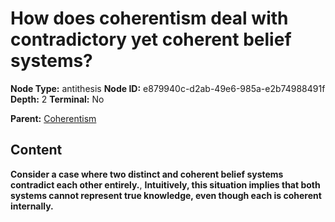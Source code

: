 # How does coherentism deal with contradictory yet coherent belief systems?

**Node Type:** antithesis
**Node ID:** e879940c-d2ab-49e6-985a-e2b74988491f
**Depth:** 2
**Terminal:** No

**Parent:** [Coherentism](coherentism.md)

## Content

**Consider a case where two distinct and coherent belief systems contradict each other entirely.**, **Intuitively, this situation implies that both systems cannot represent true knowledge, even though each is coherent internally.**
